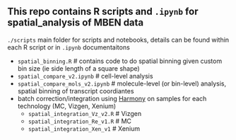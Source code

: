 ## This repo contains R scripts and `.ipynb` for spatial_analysis of MBEN data
`./scripts` main folder for scripts and notebooks, details can be found within each R script or in `.ipynb` documentaitons
  - `spatial_binning.R` # contains code to do spatial binning given custom bin size (ie side length of a square shape)
  - `spatial_compare_v2.ipynb` # cell-level analysis
  - `spatial_compare_mols_v2.ipynb` # molecule-level (or bin-level) analysis, spatial binning of transcript coordiantes
  - batch correction/integration using [Harmony](https://github.com/immunogenomics/harmony) on samples for each technology (MC, Vizgen, Xenium)
    - `spatial_integration_Vz_v2.R` # Vizgen
    - `spatial_integration_Re_v1.R` # MC
    - `spatial_integration_Xen_v1` # Xenium
